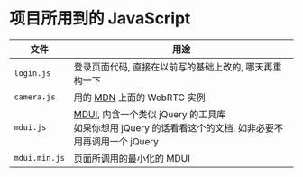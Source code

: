 # 项目所用到的 JavaScript

文件 | 用途
--- | ---
`login.js` | 登录页面代码, 直接在以前写的基础上改的, 哪天再重构一下
`camera.js` | 用的 [MDN](https://developer.mozilla.org/en-US/docs/Web/API/WebRTC_API/Taking_still_photos) 上面的 WebRTC 实例
`mdui.js` | [MDUI](https://www.mdui.org/docs/jq), 内含一个类似 jQuery 的工具库 <br> 如果你想用 jQuery 的话看看这个的文档, 如非必要不用再调用一个 jQuery
`mdui.min.js` | 页面所调用的最小化的 MDUI
